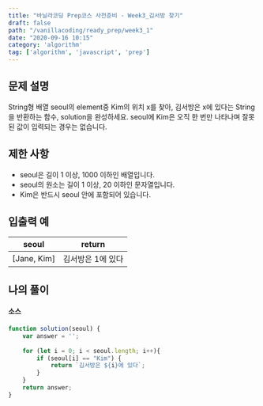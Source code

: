 ```yaml
---
title: "바닐라코딩 Prep코스 사전준비 - Week3_김서방 찾기"
draft: false
path: "/vanillacoding/ready_prep/week3_1"
date: "2020-09-16 10:15"
category: 'algorithm'
tag: ['algorithm', 'javascript', 'prep']
---
```




## 문제 설명

String형 배열 seoul의 element중 Kim의 위치 x를 찾아, 김서방은 x에 있다는 String을 반환하는 함수, solution을 완성하세요. seoul에 Kim은 오직 한 번만 나타나며 잘못된 값이 입력되는 경우는 없습니다.



## 제한 사항

- seoul은 길이 1 이상, 1000 이하인 배열입니다.
- seoul의 원소는 길이 1 이상, 20 이하인 문자열입니다.
- Kim은 반드시 seoul 안에 포함되어 있습니다.



## 입출력 예

| seoul       | return            |
| ----------- | ----------------- |
| [Jane, Kim] | 김서방은 1에 있다 |



## 나의 풀이

#### 소스

```javascript
function solution(seoul) {
    var answer = '';
    
    for (let i = 0; i < seoul.length; i++){
        if (seoul[i] == "Kim") {
            return `김서방은 ${i}에 있다`;
        }
    }
    return answer;
}
```

